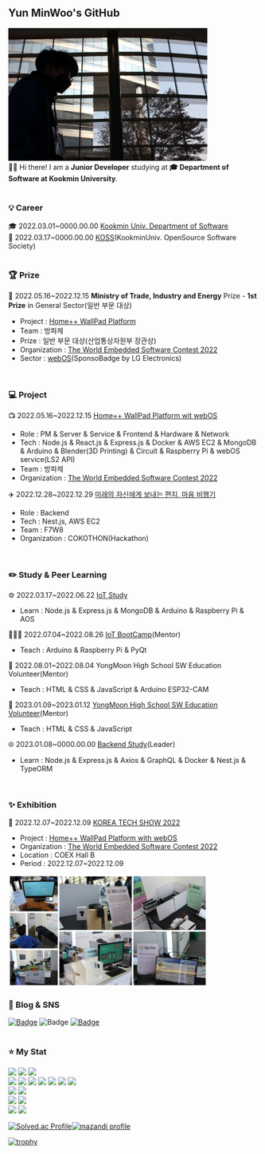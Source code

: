 ## Yun MinWoo's GitHub  <br>
<img src="./profile.jpg" style="width:400px"> <br>
👋🏻 Hi there!
I am a __Junior Developer__ studying at __🎓 Department of Software at Kookmin University__. <br>
<br>

### 💡 Career
🎓 2022.03.01\~0000.00.00 <a href="https://cs.kookmin.ac.kr/">Kookmin Univ. Department of Software</a> <br>
📖 2022.03.17~0000.00.00 <a href="https://github.com/kmu-koss">KOSS</a>(KookminUniv. OpenSource Software Society) <br>
<br>

### 🏆 Prize
🥇 2022.05.16~2022.12.15 __Ministry of Trade, Industry and Energy__ Prize - __1st Prize__ in General Sector(일반 부문 대상) <br>
 - Project : <a href="https://github.com/ymw0407/2022ESWContest_webOS_3013">Home++ WallPad Platform</a>
 - Team : 방파제
 - Prize : 일반 부문 대상(산업통상자원부 장관상)
 - Organization : <a href="https://www.eswcontest.or.kr/">The World Embedded Software Contest 2022</a>
 - Sector : <a href="https://www.webosose.org/">webOS</a>(SponsoBadge by LG Electronics)
<br>

### 💻 Project
📺 2022.05.16~2022.12.15 <a href="https://github.com/ymw0407/2022ESWContest_webOS_3013">Home++ WallPad Platform wit webOS</a>
 - Role : PM & Server & Service & Frontend & Hardware & Network
 - Tech : Node.js & React.js & Express.js & Docker & AWS EC2 & MongoDB & Arduino & Blender(3D Printing) & Circuit & Raspberry Pi & webOS service(LS2 API)
 - Team : 방파제
 - Organization : <a href="https://www.eswcontest.or.kr/">The World Embedded Software Contest 2022</a>

✈️ 2022.12.28~2022.12.29 <a href="https://github.com/F7W8">미래의 자신에게 보내는 편지, 마음 비행기</a>
 - Role : Backend
 - Tech : Nest.js, AWS EC2
 - Team : F7W8
 - Organization : COKOTHON(Hackathon)
<br>

### ✏️ Study & Peer Learning
⚙️ 2022.03.17~2022.06.22 <a href="https://github.com/kmu-koss/22_iot_study">IoT Study</a>
 - Learn : Node.js & Express.js & MongoDB & Arduino & Raspberry Pi & AOS

👨🏻‍🏫 2022.07.04~2022.08.26 <a href="https://github.com/kmu-koss/22_summer_bootcamp">IoT BootCamp</a>(Mentor) <br>
 - Teach : Arduino & Raspberry Pi & PyQt

🏫 2022.08.01~2022.08.04 YongMoon High School SW Education Volunteer(Mentor)
 - Teach : HTML & CSS & JavaScript & Arduino ESP32-CAM

🏫 2023.01.09~2023.01.12 <a href="https://github.com/ymw0407/YongMoon-Voluntary">YongMoon High School SW Education Volunteer</a>(Mentor) <br>
 - Teach : HTML & CSS & JavaScript

🌐 2023.01.08~0000.00.00 <a href="https://github.com/ymw0407/Backend-study">Backend Study</a>(Leader) <br>
 - Learn : Node.js & Express.js & Axios & GraphQL & Docker & Nest.js & TypeORM
<br>

### ✨ Exhibition
📢 2022.12.07~2022.12.09 <a href="http://www.ktechshow.or.kr/">KOREA TECH SHOW 2022</a> 
 - Project : <a href="https://github.com/ymw0407/2022ESWContest_webOS_3013">Home++ WallPad Platform with webOS</a>
 - Organization : <a href="https://www.eswcontest.or.kr/">The World Embedded Software Contest 2022</a>
 - Location : COEX Hall B
 - Period : 2022.12.07~2022.12.09 <br>
 <img src="./exhibition1.jpg" style="width:400px">
<br>

### 📱 Blog & SNS
<a href="https://velog.io/@ymw0407"><img alt="Badge" src ="https://img.shields.io/badge/Velog-20C997.svg?&style=for-the-badge&logo=Velog&logoColor=white"/></a>
<img alt="Badge" src ="https://img.shields.io/badge/yunminwo1211@kookmin.ac.kr-EA4335.svg?&style=for-the-badge&logo=Gmail&logoColor=white"/>
<a href="https://www.instagram.com/ymw0407/"><img alt="Badge" src ="https://img.shields.io/badge/Instagram-E4405F.svg?&style=for-the-badge&logo=Instagram&logoColor=white"/></a>
<br><br>

### ⭐ My Stat
<p>
<a href="https://www.python.org/"><img src="https://img.shields.io/static/v1?style=flat&message=Python&color=3776AB&logo=Python&logoColor=FFFFFF&label="/></a>
<a href="https://en.cppreference.com/w/c"><img src="https://img.shields.io/static/v1?style=flate&message=C&color=222222&logo=C&logoColor=A8B9CC&label="/></a>
<a href="https://en.cppreference.com/w/cpp"><img src="https://img.shields.io/badge/c++-00599C?style=flat&logo=c%2B%2B&logoColor=white"></a>
<br/>
<a href="https://www.w3.org/"><img src="https://img.shields.io/static/v1?style=flat&message=HTML5&color=E34F26&logo=HTML5&logoColor=FFFFFF&label="/></a>
<a href="https://www.w3.org/TR/CSS/#css"><img src="https://img.shields.io/static/v1?style=flat&message=CSS3&color=1572B6&logo=CSS3&logoColor=FFFFFF&label="/></a>
<a href="https://www.ecma-international.org/publications-and-standards/standards/ecma-262/"><img src="https://img.shields.io/static/v1?style=flat&message=JavaScript&color=222222&logo=JavaScript&logoColor=F7DF1E&label="/></a>
<a href="https://www.php.net/"><img src="https://img.shields.io/badge/PHP-777BB4?style=flat&logo=PHP&logoColor=white"/></a>
<a href="https://ko.reactjs.org/"><img src="https://img.shields.io/static/v1?style=flat&message=React&color=222222&logo=React&logoColor=61DAFB&label="/></a>
<a href="https://nodejs.org/ko/"><img src="https://img.shields.io/static/v1?style=flat&message=Node.js&color=339933&logo=Node.js&logoColor=FFFFFF&label="/></a>
<a href="https://expressjs.com/ko/"><img src="https://img.shields.io/badge/express-000000?style=flat&logo=express&logoColor=white"></a>
<br/>
<a href="https://www.mysql.com/"><img src="https://img.shields.io/badge/mysql-4479A1?style=flat&logo=mysql&logoColor=white"/></a>
<a href="https://www.mongodb.com/"><img src="https://img.shields.io/badge/MongoDB-47A248?style=flat&logo=MongoDB&logoColor=white"/></a>
<br/>
<a href="https://www.arduino.cc/"><img src="https://img.shields.io/badge/Arduino-00979D?style=flat&logo=Arduino&logoColor=white"/></a>
<a href="https://www.raspberrypi.com/"><img src="https://img.shields.io/badge/Raspberry Pi-C51A4A?style=flat&logo=RaspberryPi&logoColor=white"/></a>
<br/>
<a href="https://www.docker.com/"><img src="https://img.shields.io/badge/Docker-2496ED?style=flat&logo=Docker&logoColor=white"/></a>
<a href=""><img src="https://img.shields.io/badge/AWS EC2-FF9900?style=flat&logo=Amazon EC2&logoColor=white""></a>
</p>
   
[![Solved.ac Profile](http://mazassumnida.wtf/api/v2/generate_badge?boj=yun1211)](https://solved.ac/yun1211/)[![mazandi profile](http://mazandi.herokuapp.com/api?handle=yun1211&theme=dark)](https://solved.ac/yun1211/)

[![trophy](https://github-profile-trophy.vercel.app/?username=ymw0407&row=1)](https://github.com/ryo-ma/github-profile-trophy)
